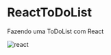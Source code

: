 # ReactToDoList
Fazendo uma ToDoList com React

![react](https://user-images.githubusercontent.com/97403608/150229844-6882ceb1-fc35-4862-83a0-84d97fbe5e96.PNG)

